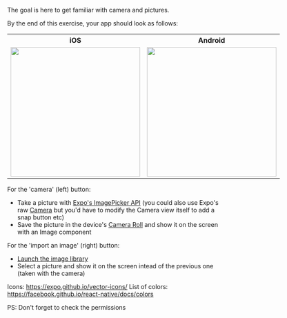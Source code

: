 The goal is here to get familiar with camera and pictures.

By the end of this exercise, your app should look as follows:

<table style="width:100%;display:table">
  <tr>
    <th>iOS</th>
    <th>Android</th>
  </tr>
  <tr>
    <td><img src="ios.gif" width="300"/></td>
    <td><img src="android.gif" width="300"/></td>
  </tr>
</table>

For the 'camera' (left) button:

- Take a picture with [Expo's ImagePicker API](https://docs.expo.io/versions/latest/sdk/imagepicker/) (you could also use Expo's raw [Camera](https://docs.expo.io/versions/latest/sdk/camera/) but you'd have to modify the Camera view itself to add a snap button etc)
- Save the picture in the device's [Camera Roll](https://facebook.github.io/react-native/docs/cameraroll) and show it on the screen with an Image component

For the 'import an image' (right) button:

- [Launch the image library](https://docs.expo.io/versions/latest/sdk/imagepicker/#imagepickerlaunchimagelibraryasyncoptions)
- Select a picture and show it on the screen intead of the previous one (taken with the camera)

Icons: https://expo.github.io/vector-icons/
List of colors: https://facebook.github.io/react-native/docs/colors

PS: Don't forget to check the permissions
